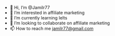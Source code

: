 - 👋 Hi, I’m @Jamilr77
- 👀 I’m interested in affiliate marketing
- 🌱 I’m currently learning Ielts
- 💞️ I’m looking to collaborate on affiliate marketing
- 📫 How to reach me jamilr77@gmail.com

<!---
Jamilr77/Jamilr77 is a ✨ special ✨ repository because its `README.md` (this file) appears on your GitHub profile.
You can click the Preview link to take a look at your changes.
--->
